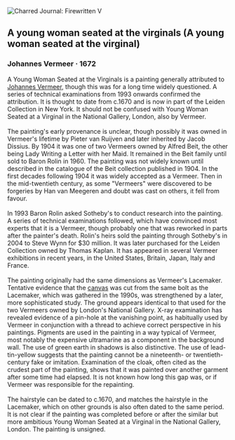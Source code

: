 <div class="artwork-of-the-day">
  <div class="container">
    <div class="img-wrapper">
      <img
        src="https://uploads8.wikiart.org/images/johannes-vermeer/a-young-woman-seated-at-the-virginals-a-young-woman-seated-at-the-virginal.jpg!Large.jpg"
        alt="Charred Journal: Firewritten V" />
    </div>
    <div class="artwork-detail">
      <div class="artwork-origin"> 
        <h2 class="artwork-name">A young woman seated at the virginals (A young woman seated at the virginal)</h2>
        <h3 class="artist">
          Johannes Vermeer
                    ·  1672
        </h3>
      </div>
      <p class="description">
        <span class="artwork-description-text ng-binding" ng-bind-html="viewModel.ArtworkOfTheDay.Description | unsafe">A Young Woman Seated at the Virginals is a painting generally attributed to <a target="_blank" href="/en/johannes-vermeer">Johannes Vermeer</a>, though this was for a long time widely questioned. A series of technical examinations from 1993 onwards confirmed the attribution. It is thought to date from c.1670 and is now in part of the Leiden Collection in New York. It should not be confused with Young Woman Seated at a Virginal in the National Gallery, London, also by Vermeer.
<br>
<br>The painting's early provenance is unclear, though possibly it was owned in Vermeer's lifetime by Pieter van Ruijven and later inherited by Jacob Dissius. By 1904 it was one of two Vermeers owned by Alfred Beit, the other being Lady Writing a Letter with her Maid. It remained in the Beit family until sold to Baron Rolin in 1960. The painting was not widely known until described in the catalogue of the Beit collection published in 1904. In the first decades following 1904 it was widely accepted as a Vermeer. Then in the mid-twentieth century, as some "Vermeers" were discovered to be forgeries by Han van Meegeren and doubt was cast on others, it fell from favour.
<br>
<br>In 1993 Baron Rolin asked Sotheby's to conduct research into the painting. A series of technical examinations followed, which have convinced most experts that it is a Vermeer, though probably one that was reworked in parts after the painter's death. Rolin's heirs sold the painting through Sotheby's in 2004 to Steve Wynn for $30 million. It was later purchased for the Leiden Collection owned by Thomas Kaplan. It has appeared in several Vermeer exhibitions in recent years, in the United States, Britain, Japan, Italy and France.
<br>
<br>The painting originally had the same dimensions as Vermeer's Lacemaker. Tentative evidence that the <a target="_blank" href="/en/paintings-by-media/canvas-0">canvas</a> was cut from the same bolt as the Lacemaker, which was gathered in the 1990s, was strengthened by a later, more sophisticated study. The ground appears identical to that used for the two Vermeers owned by London's National Gallery. X-ray examination has revealed evidence of a pin-hole at the vanishing point, as habitually used by Vermeer in conjunction with a thread to achieve correct perspective in his paintings. Pigments are used in the painting in a way typical of Vermeer, most notably the expensive ultramarine as a component in the background wall. The use of green earth in shadows is also distinctive. The use of lead-tin-yellow suggests that the painting cannot be a nineteenth- or twentieth-century fake or imitation. Examination of the cloak, often cited as the crudest part of the painting, shows that it was painted over another garment after some time had elapsed. It is not known how long this gap was, or if Vermeer was responsible for the repainting.
<br>
<br>The hairstyle can be dated to c.1670, and matches the hairstyle in the Lacemaker, which on other grounds is also often dated to the same period. It is not clear if the painting was completed before or after the similar but more ambitious Young Woman Seated at a Virginal in the National Gallery, London. The painting is unsigned.</span>
                        <div class="text-shadow-container" ng-show="showShadow" style=""></div>
      </p>
    </div>
  </div>

</div>
